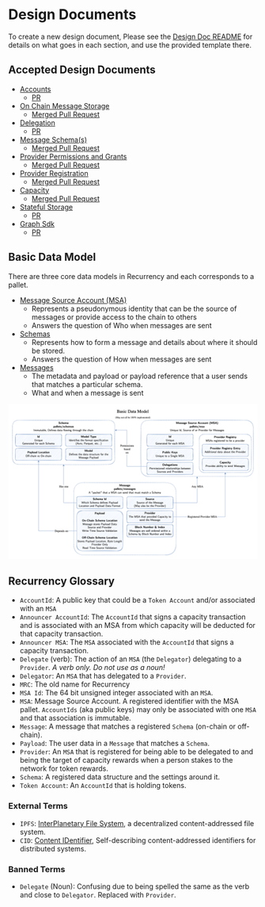 # Design Documents

To create a new design document, Please see the [Design Doc README](https://github.com/rustadot/meta/blob/main/DESIGN_DOCS.md) for details on what goes in each section, and use the provided template there.

## Accepted Design Documents

- [Accounts](./accounts.md)
  - [PR](https://github.com/rustadot/recurrency/pull/13)
- [On Chain Message Storage](message_storage.md)
  - [Merged Pull Request](https://github.com/rustadot/recurrency/pull/15)
- [Delegation](./delegation.md)
  - [PR](https://github.com/rustadot/recurrency/pull/14)
- [Message Schema(s)](./schema.md)
  - [Merged Pull Request](https://github.com/rustadot/recurrency/pull/17)
- [Provider Permissions and Grants](./provider_permissions.md)
  - [Merged Pull Request](https://github.com/rustadot/recurrency/pull/150)
- [Provider Registration](./provider_registration.md)
  - [Merged Pull Request](https://github.com/rustadot/recurrency/pull/208)
- [Capacity](./capacity.md)
  - [Merged Pull Request](https://github.com/rustadot/recurrency/pull/426)
- [Stateful Storage](./stateful_storage.md)
  - [PR](https://github.com/rustadot/recurrency/pull/900)
- [Graph Sdk](./graph_sdk.md)
  - [PR](https://github.com/rustadot/recurrency/pull/1159)

## Basic Data Model

There are three core data models in Recurrency and each corresponds to a pallet.

- [Message Source Account (MSA)](../pallets/msa/)
  - Represents a pseudonymous identity that can be the source of messages or provide access to the chain to others
  - Answers the question of Who when messages are sent
- [Schemas](../pallets/schemas/)
  - Represents how to form a message and details about where it should be stored.
  - Answers the question of How when messages are sent
- [Messages](../pallets/messages/)
  - The metadata and payload or payload reference that a user sends that matches a particular schema.
  - What and when a message is sent

![Basic Data Model drawio](../docs/images/BasicDataModel.drawio.png?raw=true)

## Recurrency Glossary

- `AccountId`: A public key that could be a `Token Account` and/or associated with an `MSA`
- `Announcer AccountId`: The `AccountId` that signs a capacity transaction and is associated with an MSA from which capacity will be deducted for that capacity transaction.
- `Announcer MSA`: The `MSA` associated with the `AccountId` that signs a capacity transaction.
- `Delegate` (verb): The action of an `MSA` (the `Delegator`) delegating to a `Provider`. _A verb only. Do not use as a noun!_
- `Delegator`: An `MSA` that has delegated to a `Provider`.
- `MRC`: The old name for Recurrency
- `MSA Id`: The 64 bit unsigned integer associated with an `MSA`.
- `MSA`: Message Source Account. A registered identifier with the MSA pallet. `AccountIds` (aka public keys) may only be associated with one `MSA` and that association is immutable.
- `Message`: A message that matches a registered `Schema` (on-chain or off-chain).
- `Payload`: The user data in a `Message` that matches a `Schema`.
- `Provider`: An `MSA` that is registered for being able to be delegated to and being the target of capacity rewards when a person stakes to the network for token rewards.
- `Schema`: A registered data structure and the settings around it.
- `Token Account`: An `AccountId` that is holding tokens.

### External Terms

- `IPFS`: [InterPlanetary File System](https://docs.ipfs.io/), a decentralized content-addressed file system.
- `CID`: [Content IDentifier](https://github.com/multiformats/cid/), Self-describing content-addressed identifiers for distributed systems.

### Banned Terms

- `Delegate` (Noun): Confusing due to being spelled the same as the verb and close to `Delegator`. Replaced with `Provider`.
